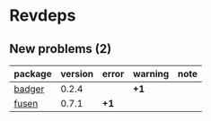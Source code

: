 # Revdeps

## New problems (2)

|package |version |error  |warning |note |
|:-------|:-------|:------|:-------|:----|
|[badger](problems.md#badger)|0.2.4   |       |__+1__  |     |
|[fusen](problems.md#fusen)|0.7.1   |__+1__ |        |     |

